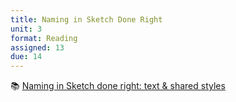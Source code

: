 ```yaml
---
title: Naming in Sketch Done Right
unit: 3
format: Reading
assigned: 13
due: 14
---
```

📚 [Naming in Sketch done right: text & shared styles](https://uxdesign.cc/naming-in-sketch-done-right-text-shared-styles-339f94e7eb15)

